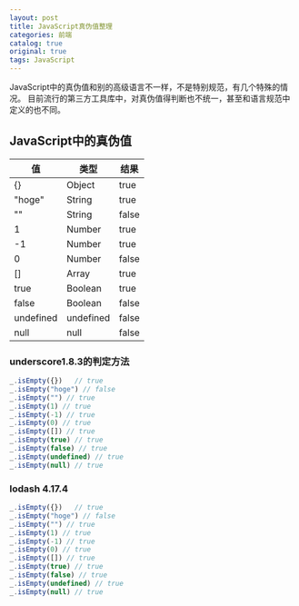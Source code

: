 ```yaml
---
layout: post
title: JavaScript真伪值整理
categories: 前端
catalog: true
original: true
tags: JavaScript
---
```


JavaScript中的真伪值和别的高级语言不一样，不是特别规范，有几个特殊的情况。
目前流行的第三方工具库中，对真伪值得判断也不统一，甚至和语言规范中定义的也不同。

## JavaScript中的真伪值

|值|类型|结果|
|--------|------|------|
|{}	|Object|	true|
|"hoge"	|String|	true|
|""	|String|	false|
|1	|Number|	true|
|-1	|Number|	true|
|0	|Number|	false|
|[]	|Array|	true|
|true	|Boolean|	true|
|false	|Boolean|	false|
|undefined|	undefined|	false|
|null	|null|	false|

### underscore1.8.3的判定方法

```js
_.isEmpty({})   // true
_.isEmpty("hoge") // false
_.isEmpty("") // true
_.isEmpty(1) // true
_.isEmpty(-1) // true
_.isEmpty(0) // true
_.isEmpty([]) // true
_.isEmpty(true) // true
_.isEmpty(false) // true
_.isEmpty(undefined) // true
_.isEmpty(null) // true
```

### lodash  4.17.4
```js
_.isEmpty({})   // true
_.isEmpty("hoge") // false
_.isEmpty("") // true
_.isEmpty(1) // true
_.isEmpty(-1) // true
_.isEmpty(0) // true
_.isEmpty([]) // true
_.isEmpty(true) // true
_.isEmpty(false) // true
_.isEmpty(undefined) // true
_.isEmpty(null) // true
```